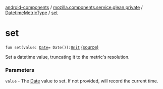 [android-components](../../index.md) / [mozilla.components.service.glean.private](../index.md) / [DatetimeMetricType](index.md) / [set](./set.md)

# set

`fun set(value: `[`Date`](https://developer.android.com/reference/java/util/Date.html)` = Date()): `[`Unit`](https://kotlinlang.org/api/latest/jvm/stdlib/kotlin/-unit/index.html) [(source)](https://github.com/mozilla-mobile/android-components/blob/master/components/service/glean/src/main/java/mozilla/components/service/glean/private/DatetimeMetricType.kt#L41)

Set a datetime value, truncating it to the metric's resolution.

### Parameters

`value` - The [Date](https://developer.android.com/reference/java/util/Date.html) value to set. If not provided, will record the current time.